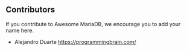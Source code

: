 ## Contributors

If you contribute to Awesome MariaDB, we encourage you to add your name here.

- Alejandro Duarte https://programmingbrain.com/
